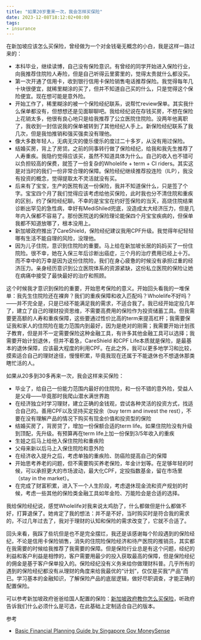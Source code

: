 ```yaml
---
title: "如果20岁重来一次，我会怎样买保险"
date: 2023-12-08T18:12:02+08:00
tags: 
- insurance
---
```


在新加坡应该怎么买保险，曾经做为一个对金钱毫无概念的小白，我是这样一路过来的：

- 本科毕业，继续读博，自己没有保险意识。有曾经的同学开始进入保险行业，向我推荐住院险人寿险，但是自己听得云里雾里的，觉得太贵就什么都没买。
- 第一次开通了信用卡，收到银行信用卡保险销售电话推荐保险。我觉得每年几十块很便宜，就稀里糊涂的买了，但并不知道自己买的什么，只是觉得这个保险便宜。现在想可能是意外险。
- 开始工作了，稀里糊涂的被一个保险经纪联系，说帮忙review保单。其实我什么保单都没有，但想想还是见面聊聊吧。我给经纪说在存钱买房，不想在保险上花销太多，他很有良心地只是给我推荐了公立医院住院险。没两年他离职了，我收到一封信说我的保单被转到了其他经纪人手上。新保险经纪联系了我几次，但是我怕推销和强买强卖没有理他。
- 像大多数年轻人，无病无灾的傻乐傻乐的度过二十多岁，从没有用过保险。
- 结婚买房，背上了房贷。之前的同事转行做了保险经纪，给我和我先生推荐了人寿重疾。我隐约觉得应该买，虽然不知道具体为什么。自己的收入也不错可以负担较高的保费，就签了一份复杂的Wholelife + term + CI riders。其实这是对当时的我们一份非常合理的保障。保险经纪继续推荐投连险（ILP），我没有投资的概念，觉得提取太不灵活就没有买。
- 后来有了宝宝，生产的医院有送一份保险，我并不知道保什么，只是签了个字。宝宝四个月了我们觉得应该考虑给他买保险，此时我也分不清住院和重疾的区别，约了保险经纪聊。不幸的是宝宝在约好签保险的当天，高烧住院结果诊断出罕见的急性病，幸好有MediShiled兜底，没造成太大经济压力，但是几年内入保都不容易了。那份医院送的保险理论能保四个月宝宝疾病的，但保单我都不知道放哪了，根本没用上。
- 新加坡政府推出了CareShield，保险经纪建议我用CPF升级。我觉得年纪轻轻哪有生活不能自理的风险，没理他。
- 因为儿子住院，意识到住院险的重要。马上给在新加坡长居的妈妈买了一份住院险。很不幸，她在入保三年后诊断出癌症，三个月的治疗费用已经上十万。而不幸中的万幸是因为这份住院险，我们在身心疲惫的时候没有承担过重的经济压力。亲身经历意识到公立医院体系的资源紧缺，这份私立医院的保险让她在病痛中接受了最快最好的治疗和照顾。

这个时候我才意识到保险的重要，开始思考保险的意义。开始回头看我的一堆保单：我先生住院险还在裸奔？我们的重疾保障和收入匹配吗？Wholelife不好吗？——并不完全是，只是已经不能满足我的需求，不适合我了。我已经开始定投几年了，建立了自己的理财投资思维，不需要高费用的保险作为投资储蓄工具。但我需要更高额的人寿和重疾保障，这些要通过性价比高的term来提高杠杆；我需要保证我和家人的住院险在能力范围内到最好，因为是绝对的刚需；我需要开始计划孩子教育，但是并不一定需要保险这种金融工具，有许多其他金融工具可以选择；我需要开始计划退休，但并不着急，CareShield 和CPF Life本质就是保险，是最基本的退休保障，应该最大程度的利用CPF。在此之外，我可以更多地学习和比较，摸索适合自己的理财途径，慢慢积累，毕竟我现在还属于不能退休也不想退休那类瞎忙活的人。

如果从20多到30多再来一次，我会这样来买保险：

- 毕业了，给自己一份能力范围内最好的住院险，和一份不错的意外险，受益人是父母——毕竟那时我爬山潜水满世界跑
- 在经济独立时学习理财，建立正确的金钱观，尝试各种灵活的投资方式，找适合自己的。善用CPF以及坚持买定投余（buy term and invest the rest），不要在没有理解产品的情况下购买有现金价值和投资型的保险
- 结婚买房了，背房贷了，增加一份保额合适的term life。如果住院险没有升级到顶配，先升级。有预算再在term life上加一份保到3/5年收入的重疾
- 生娃之后马上给他入保住院险和重疾险
- 父母来新以后马上入保住院险和意外险
- 在经济收入提升之后，考虑单独的重疾险、防癌险提高自己的保障 
- 开始思考养老的问题，但不需要购买养老保险，年金计划等。在足够年轻的时候，可以承担更大的市场波动，最大化CPF，定投指数基金，留在市场里（stay in the market）。
- 在完成了财富积累，进入下一个人生阶段，考虑退休现金流和资产规划的时候，考虑一些其他的保险类金融工具如年金险、万能险会是合适的选择。

我给保险经纪说，感觉Wholelife对我来说太鸡肋了，什么都做但是什么都做不好，打算退保了。她肯定了我的想法：并不是不好，当时购买时是符合我的需求的，不过几年过去了，我对于理财的认知和保险的需求改变了，它就不合适了。

回头来看，我踩了些坑但是也不是完全摆烂，我还是该感谢每个阶段遇到的保险经纪，不论是信用卡保险销售，消失的住院险保险经济和待产医院的推销员，其实都在我需要的时候给我推荐了我需要的保障。但是保险行业总是有这个问题，经纪的利益和客户利益是相悖的，客户需要用最少的投入获取最高的保障，但是保险经纪的佣金是基于客户保单投入的。保险经纪没有义务来给你做理财科普。几乎所有的遇到的保险经纪都没有从理财的角度来给我最优的“计划”，仅仅是买我“产品”而已。学习基本的金融知识，了解保险产品的底层逻辑，做好尽职调查，才能正确的配置保险。

可以参考新加坡政府爸爸给国人配置的保险：[新加坡政府教你怎么买保险](/cn/posts/singapore-insurance-how-gov-do/)，听政府告诉我们什么必须什么是可选，在此基础上定制适合自己的版本。

参考
- [Basic Financial Planning Guide by Singapore Gov MoneySense](https://www.moneysense.gov.sg/files/streamlined%20basic%20financial%20planning%20guide.pdf)
